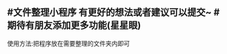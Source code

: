 #文件整理小程序 有更好的想法或者建议可以提交~
#期待有朋友添加更多功能(星星眼)
------------------------------------
使用方法:把程序放在需要整理的文件夹内即可
